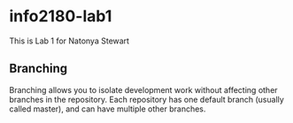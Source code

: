 # info2180-lab1

This is Lab 1 for Natonya Stewart

## Branching

Branching allows you to isolate development work without
affecting other branches in the repository. Each repository
has one default branch (usually called master), and can have
multiple other branches.